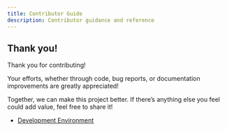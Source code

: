 ```yaml
---
title: Contributor Guide
description: Contributor guidance and reference
---
```


## Thank you!

Thank you for contributing!

Your efforts, whether through code, bug reports, or documentation improvements are greatly appreciated!

Together, we can make this project better. If there’s anything else you feel could add value, feel free to share it!

- [Development Environment](./development-environment)
